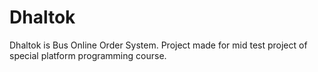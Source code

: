 # Dhaltok
Dhaltok is Bus Online Order System. Project made for mid test project of special platform programming course. 
